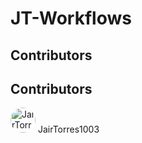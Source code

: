# JT-Workflows

## Contributors
## Contributors
<a href='https://github.com/JairTorres1003'><img src='https://avatars.githubusercontent.com/u/83931760?v=4&s=100' alt='JairTorres1003' width='40' height='40' style='border-radius:50%'></a> JairTorres1003

